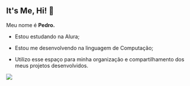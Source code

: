 ## It's Me, Hi! 👋

Meu nome é **Pedro.**

- Estou estudando na Alura;

- Estou me desenvolvendo na linguagem de Computação;

- Utilizo esse espaço para minha organização e compartilhamento dos meus projetos desenvolvidos.


![](https://media1.tenor.com/m/dHGuvmLO888AAAAC/plceinthisworld-taylor-swift-reaction.gif)
